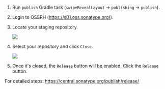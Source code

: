 1. Run `publish` Gradle task (`swipeRevealLayout` -> `publishing` -> `publish`).
2. Login to OSSRH (https://s01.oss.sonatype.org/).
3. Locate your staging repository.
   
   <img src="https://central.sonatype.org/images/ossrh-build-promotion-menu.png">
4. Select your repository and click `Close`.
   
   <img src="https://central.sonatype.org/images/ossrh-staging-repo-close.png">
5. Once it's closed, the `Release` button will be enabled.  Click the `Release` button.

For detailed steps: https://central.sonatype.org/publish/release/
